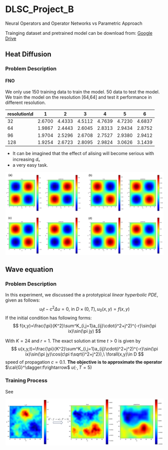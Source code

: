 # DLSC_Project_B
Neural Operators and Operator Networks vs Parametric Approach

Trainging dataset and pretrained model can be download from: [Google Drive](https://drive.google.com/drive/folders/10Gd3MewuWOAPsbBuI_5wk7qZVkuQ1sbj?usp=sharing)

## Heat Diffusion
### Problem Description

#### FNO

We only use 150 training data to train the model. 50 data to test the model. We train the model on the resolution [64,64] and test it performance in different resolution.

| resolution\d | 1      | 2      | 3      | 4      | 5      | 6      |
| ------------ | ------ | ------ | ------ | ------ | ------ | ------ |
| 32           | 2.6700 | 4.4333 | 4.5112 | 4.7639 | 4.7230 | 4.6837 |
| 64           | 1.9867 | 2.4443 | 2.6045 | 2.8313 | 2.9434 | 2.8752 |
| 96           | 1.9704 | 2.5296 | 2.6708 | 2.7527 | 2.9380 | 2.9412 |
| 128          | 1.9254 | 2.6723 | 2.8095 | 2.9824 | 3.0626 | 3.1439 |

- It can be imagined that the effect of alising will become serious with increasing $d$。
- a very easy task.

![diffusion](figure/diffusion.png)

## Wave equation

### Problem Description

In this experiment, we discussed the a prototypical *linear hyperbolic PDE*, given as follows:
$$
u_tt-c^2\Delta u=0,\ \text{in}\ D\times(0,T), u_0(x,y)=f(x,y)
$$
If the initial condition has following forms:
$$
f(x,y)=\frac{\pi}{K^2}\sum^K_{i,j=1}a_{ij}\cdot(i^2+j^2)^{-r}\sin(\pi ix)\sin(\pi jy)
$$

With $K=24$ and $r=1$. The exact solution at time $t>0$ is given by
$$
u(x,y,t)=\frac{\pi}{K^2}\sum^K_{i,j=1}a_{ij}\cdot(i^2+j^2)^{-r}\sin(\pi ix)\sin(\pi jy)\cos(c\pi t\sqrt{i^2+j^2}),\ \forall(x,y)\in D
$$
speed of propagation $c=0.1$. **The objective is to approximate the operator**  $\cal{G}^\dagger:f\rightarrow$ $u(\cdot, T=5)$

### Training Process

See

![wave](figure/wave.png)




